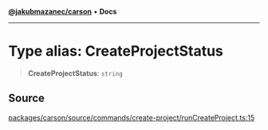 [**@jakubmazanec/carson**](../README.md) • **Docs**

---

# Type alias: CreateProjectStatus

> **CreateProjectStatus**: `string`

## Source

[packages/carson/source/commands/create-project/runCreateProject.ts:15](https://github.com/jakubmazanec/tools/blob/2f8bfe433bf76006231c1e3b5197238029672b8c/packages/carson/source/commands/create-project/runCreateProject.ts#L15)
